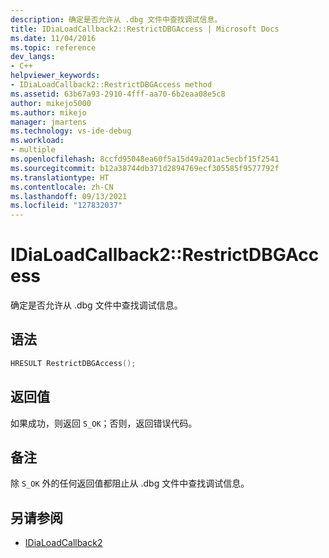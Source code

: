 ```yaml
---
description: 确定是否允许从 .dbg 文件中查找调试信息。
title: IDiaLoadCallback2::RestrictDBGAccess | Microsoft Docs
ms.date: 11/04/2016
ms.topic: reference
dev_langs:
- C++
helpviewer_keywords:
- IDiaLoadCallback2::RestrictDBGAccess method
ms.assetid: 63b67a93-2910-4fff-aa70-6b2eaa08e5c8
author: mikejo5000
ms.author: mikejo
manager: jmartens
ms.technology: vs-ide-debug
ms.workload:
- multiple
ms.openlocfilehash: 8ccfd95048ea60f5a15d49a201ac5ecbf15f2541
ms.sourcegitcommit: b12a38744db371d2894769ecf305585f9577792f
ms.translationtype: HT
ms.contentlocale: zh-CN
ms.lasthandoff: 09/13/2021
ms.locfileid: "127832037"
---
```

# <a name="idialoadcallback2restrictdbgaccess"></a>IDiaLoadCallback2::RestrictDBGAccess
确定是否允许从 .dbg 文件中查找调试信息。

## <a name="syntax"></a>语法

```C++
HRESULT RestrictDBGAccess();
```

## <a name="return-value"></a>返回值
 如果成功，则返回 `S_OK`；否则，返回错误代码。

## <a name="remarks"></a>备注
 除 `S_OK` 外的任何返回值都阻止从 .dbg 文件中查找调试信息。

## <a name="see-also"></a>另请参阅
- [IDiaLoadCallback2](../../debugger/debug-interface-access/idialoadcallback2.md)
